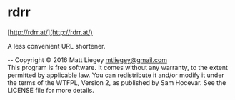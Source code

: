 # rdrr

[http://rdrr.at/](http://rdrr.at/)

A less convenient URL shortener.

--
Copyright © 2016 Matt Liegey <mtliegey@gmail.com>  
This program is free software. It comes without any warranty, to
the extent permitted by applicable law. You can redistribute it
and/or modify it under the terms of the WTFPL, Version 2, as
published by Sam Hocevar. See the LICENSE file for more details.

